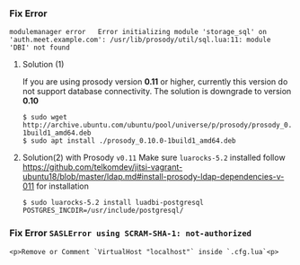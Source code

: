 ### Fix Error
 `modulemanager error	Error initializing module 'storage_sql' on 'auth.meet.example.com': /usr/lib/prosody/util/sql.lua:11: module 'DBI' not found`

1. Solution (1)
    <p>If you are using prosody version <b>0.11</b> or higher, currently this version do not support database connectivity. The solution is downgrade to version <b>0.10</b></p>
    
    ```shell
    $ sudo wget http://archive.ubuntu.com/ubuntu/pool/universe/p/prosody/prosody_0.10.0-1build1_amd64.deb
    $ sudo apt install ./prosody_0.10.0-1build1_amd64.deb
    ```

2. Solution(2) with Prosody `v0.11`
    Make sure `luarocks-5.2` installed follow https://github.com/telkomdev/jitsi-vagrant-ubuntu18/blob/master/ldap.md#install-prosody-ldap-dependencies-v-011 for installation
    ```shell
    $ sudo luarocks-5.2 install luadbi-postgresql POSTGRES_INCDIR=/usr/include/postgresql/
    ```


### Fix Error `SASLError using SCRAM-SHA-1: not-authorized`
    <p>Remove or Comment `VirtualHost "localhost"` inside `.cfg.lua`<p>